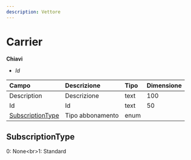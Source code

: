 ```yaml
---
description: Vettore
---
```


# Carrier

**Chiavi**

* _Id_

| Campo | Descrizione | Tipo | Dimensione |
| :--- | :--- | :--- | :--- |
| Description | Descrizione | text | 100 |
| Id | Id | text | 50 |
| [SubscriptionType](carrier.md#subscriptiontype) | Tipo abbonamento | enum |  |

## SubscriptionType

0: None&lt;br&gt;1: Standard

